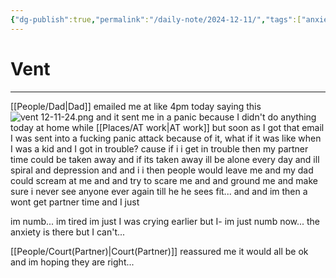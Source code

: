 ```yaml
---
{"dg-publish":true,"permalink":"/daily-note/2024-12-11/","tags":["anxiety","numb","traumaTriggered","tired/exausted","panic_attack","daily","20-24"]}
---
```


# Vent
---
[[People/Dad\|Dad]] emailed me at like 4pm today saying this ![vent 12-11-24.png](/img/user/Images/vent%2012-11-24.png)
and it sent me in a panic because I didn't do anything today at home while [[Places/AT work\|AT work]] but soon as I got that email I was sent into a fucking panic attack because of it, what if it was like when I was a kid and I got in trouble?
cause if i i get in trouble then my partner time could be taken away and if its taken away ill be alone every day and ill spiral and depression and and i i then people would leave me and my dad could scream at me and and try to scare me and and ground me and make sure i never see anyone ever again till he he sees fit...
and and im then a wont get partner time and I just 

im numb... im tired im just I was crying earlier but I- im just numb now...  the anxiety is there but I can't...

[[People/Court(Partner)\|Court(Partner)]] reassured me it would all be ok and im hoping they are right...